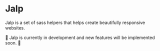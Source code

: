 # Jalp

Jalp is a set of sass helpers that helps create beautifully responsive websites.

🚧 Jalp is currently in development and new features will be implemented soon. 🚧
